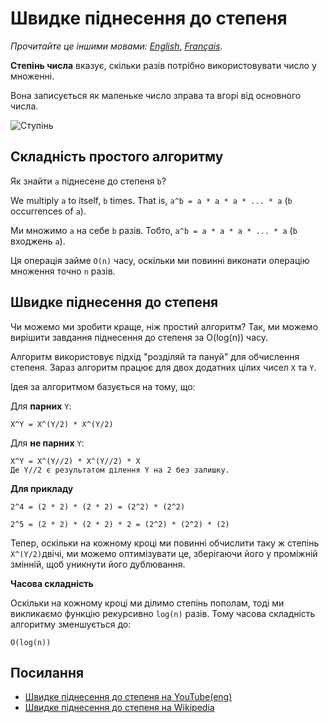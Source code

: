 # Швидке піднесення до степеня

_Прочитайте це іншими мовами:_
[_English_](README.md), [_Français_](README.fr-FR.md).

**Степінь числа** вказує, скільки разів потрібно використовувати число у множенні.

Вона записується як маленьке число зправа та вгорі від основного числа.

![Ступінь](https://www.mathsisfun.com/algebra/images/exponent-8-2.svg)

## Складність простого алгоритму

Як знайти `a` піднесене до степеня `b`?

We multiply `a` to itself, `b` times. That
is, `a^b = a * a * a * ... * a` (`b` occurrences of `a`).

Ми множимо `a` на себе `b` разів. Тобто, `a^b = a * a * a * ... * a` (`b` входжень `a`).

Ця операція займе `O(n)` часу, оскільки ми повинні виконати операцію множення
точно `n` разів.

## Швидке піднесення до степеня

Чи можемо ми зробити краще, ніж простий алгоритм? Так, ми можемо вирішити завдання
піднесення до степеня за O(log(n)) часу.

Алгоритм використовує підхід "розділяй та пануй" для обчислення степеня. Зараз
алгоритм працює для двох додатних цілих чисел `X` та `Y`.

Ідея за алгоритмом базується на тому, що:

Для **парних** `Y`:

```text
X^Y = X^(Y/2) * X^(Y/2)
```

Для **не парних** `Y`:

```text
X^Y = X^(Y//2) * X^(Y//2) * X
Де Y//2 є результатом ділення Y на 2 без залишку.
```

**Для прикладу**

```text
2^4 = (2 * 2) * (2 * 2) = (2^2) * (2^2)
```

```text
2^5 = (2 * 2) * (2 * 2) * 2 = (2^2) * (2^2) * (2)
```

Тепер, оскільки на кожному кроці ми повинні обчислити таку ж степінь `X^(Y/2)`двічі, 
ми можемо оптимізувати це, зберігаючи його у проміжній змінній, щоб уникнути його дублювання.

**Часова складність**

Оскільки на кожному кроці ми ділимо степінь пополам, тоді ми викликаємо функцію рекурсивно 
`log(n)` разів. Тому часова складність алгоритму зменшується до:

```text
O(log(n))
```

## Посилання

- [Швидке піднесення до степеня на YouTube(eng)](https://www.youtube.com/watch?v=LUWavfN9zEo&index=80&list=PLLXdhg_r2hKA7DPDsunoDZ-Z769jWn4R8&t=0s)
- [Швидке піднесення до степеня на Wikipedia](https://uk.wikipedia.org/wiki/%D0%A8%D0%B2%D0%B8%D0%B4%D0%BA%D0%B5_%D0%BF%D1%96%D0%B4%D0%BD%D0%B5%D1%81%D0%B5%D0%BD%D0%BD%D1%8F_%D0%B4%D0%BE_%D1%81%D1%82%D0%B5%D0%BF%D0%B5%D0%BD%D1%8F)
